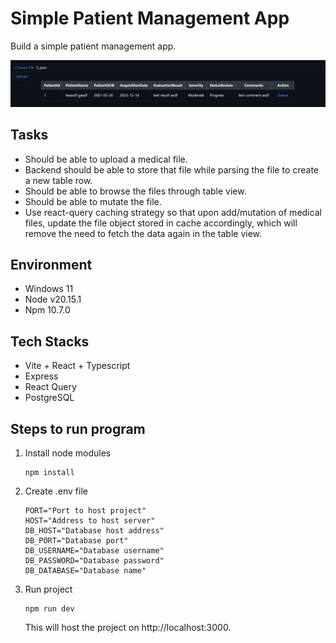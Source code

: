 # Simple Patient Management App

Build a simple patient management app.

![image](./image/image.png)

## Tasks

- Should be able to upload a medical file.
- Backend should be able to store that file while parsing the file to create a new table row.
- Should be able to browse the files through table view.
- Should be able to mutate the file.
- Use react-query caching strategy so that upon add/mutation of medical files, update the file object stored in cache accordingly, which will remove the need to fetch the data again in the table view.

## Environment

- Windows 11
- Node v20.15.1
- Npm 10.7.0

## Tech Stacks

- Vite + React + Typescript
- Express
- React Query
- PostgreSQL

## Steps to run program

1. Install node modules

   ```shell
   npm install
   ```

2. Create .env file

   ```env
   PORT="Port to host project"
   HOST="Address to host server"
   DB_HOST="Database host address"
   DB_PORT="Database port"
   DB_USERNAME="Database username"
   DB_PASSWORD="Database password"
   DB_DATABASE="Database name"
   ```

3. Run project
   ```shell
   npm run dev
   ```
   This will host the project on http://localhost:3000.
